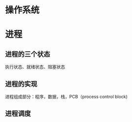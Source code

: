 # 操作系统

# 进程

## 进程的三个状态

执行状态、就绪状态、阻塞状态

## 进程的实现

进程组成部分：程序，数据，栈，PCB（process control block)



## 进程调度


